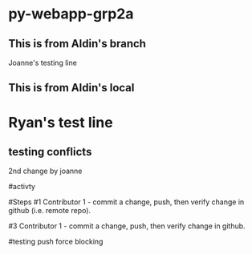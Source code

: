 # py-webapp-grp2a

## This is from Aldin's branch
Joanne's testing line
## This is from Aldin's local

# Ryan's test line 

## testing conflicts
2nd change by joanne

#activty 

#Steps
#1 Contributor 1 - commit a change, push, then verify change in github (i.e. remote repo).

#3 Contributor 1 - commit a change, push, then verify change in github.

#testing push force blocking